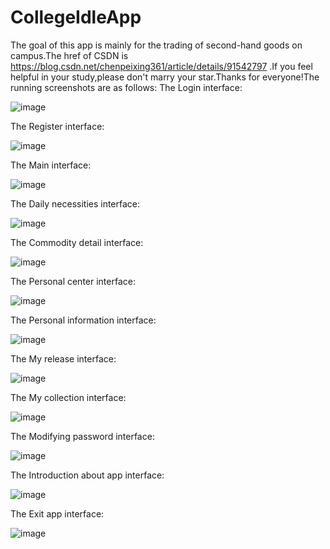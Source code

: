 # CollegeIdleApp
The goal of this app is mainly for the trading of second-hand goods on campus.The href of CSDN is https://blog.csdn.net/chenpeixing361/article/details/91542797 .If you feel helpful in your study,please don't marry your star.Thanks for everyone!The running screenshots are as follows:
The Login interface:

![image](https://github.com/229394/CollegeIdleApp/blob/master/screenshots/%E7%94%A8%E6%88%B7%E6%B3%A8%E5%86%8C.png)

The Register interface:

![image](https://github.com/229394/CollegeIdleApp/blob/master/screenshots/%E7%94%A8%E6%88%B7%E6%B3%A8%E5%86%8C.png)

The Main interface:

![image](https://github.com/229394/CollegeIdleApp/blob/master/screenshots/%E7%B3%BB%E7%BB%9F%E9%A6%96%E9%A1%B5.png)

The Daily necessities interface:

![image](https://github.com/229394/CollegeIdleApp/blob/master/screenshots/%E7%94%9F%E6%B4%BB%E7%94%A8%E5%93%81.png)

The Commodity detail interface:

![image](https://github.com/229394/CollegeIdleApp/blob/master/screenshots/%E5%95%86%E5%93%81%E8%AF%A6%E6%83%85.png)

The Personal center interface:

![image](https://github.com/229394/CollegeIdleApp/blob/master/screenshots/%E4%B8%AA%E4%BA%BA%E4%B8%AD%E5%BF%83.png)

The Personal information interface:

![image](https://github.com/229394/CollegeIdleApp/blob/master/screenshots/%E4%B8%AA%E4%BA%BA%E4%BF%A1%E6%81%AF%E4%BF%AE%E6%94%B9%E5%89%8D.png)

The My release interface:

![image](https://github.com/229394/CollegeIdleApp/blob/master/screenshots/%E6%88%91%E7%9A%84%E5%8F%91%E5%B8%83.png)

The My collection interface:

![image](https://github.com/229394/CollegeIdleApp/blob/master/screenshots/%E6%88%91%E7%9A%84%E6%94%B6%E8%97%8F.png)

The Modifying password interface:

![image](https://github.com/229394/CollegeIdleApp/blob/master/screenshots/%E4%BF%AE%E6%94%B9%E5%AF%86%E7%A0%81.png)

The Introduction about app interface:

![image](https://github.com/229394/CollegeIdleApp/blob/master/screenshots/%E5%85%B3%E4%BA%8E%E7%B3%BB%E7%BB%9F.png)

The Exit app interface:

![image](https://github.com/229394/CollegeIdleApp/blob/master/screenshots/%E9%80%80%E5%87%BA%E7%B3%BB%E7%BB%9F.png)
